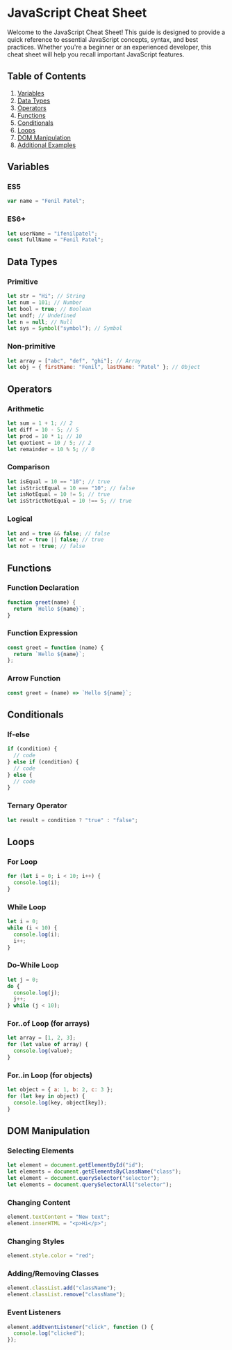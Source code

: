 # JavaScript Cheat Sheet

Welcome to the JavaScript Cheat Sheet! This guide is designed to provide a quick reference to essential JavaScript concepts, syntax, and best practices. Whether you're a beginner or an experienced developer, this cheat sheet will help you recall important JavaScript features.

## Table of Contents

1. [Variables](#variables)
2. [Data Types](#data-types)
3. [Operators](#operators)
4. [Functions](#functions)
5. [Conditionals](#conditionals)
6. [Loops](#loops)
7. [DOM Manipulation](#dom-manipulation)
8. [Additional Examples](#additional-examples)

## Variables

### ES5

```javascript
var name = "Fenil Patel";
```

### ES6+

```javascript
let userName = "ifenilpatel";
const fullName = "Fenil Patel";
```

## Data Types

### Primitive

```javascript
let str = "Hi"; // String
let num = 101; // Number
let bool = true; // Boolean
let undf; // Undefined
let n = null; // Null
let sys = Symbol("symbol"); // Symbol
```

### Non-primitive

```javascript
let array = ["abc", "def", "ghi"]; // Array
let obj = { firstName: "Fenil", lastName: "Patel" }; // Object
```

## Operators

### Arithmetic

```javascript
let sum = 1 + 1; // 2
let diff = 10 - 5; // 5
let prod = 10 * 1; // 10
let quotient = 10 / 5; // 2
let remainder = 10 % 5; // 0
```

### Comparison

```javascript
let isEqual = 10 == "10"; // true
let isStrictEqual = 10 === "10"; // false
let isNotEqual = 10 != 5; // true
let isStrictNotEqual = 10 !== 5; // true
```

### Logical

```javascript
let and = true && false; // false
let or = true || false; // true
let not = !true; // false
```

## Functions

### Function Declaration

```javascript
function greet(name) {
  return `Hello ${name}`;
}
```

### Function Expression

```javascript
const greet = function (name) {
  return `Hello ${name}`;
};
```

### Arrow Function

```javascript
const greet = (name) => `Hello ${name}`;
```

## Conditionals

### If-else

```javascript
if (condition) {
  // code
} else if (condition) {
  // code
} else {
  // code
}
```

### Ternary Operator

```javascript
let result = condition ? "true" : "false";
```

## Loops

### For Loop

```javascript
for (let i = 0; i < 10; i++) {
  console.log(i);
}
```

### While Loop

```javascript
let i = 0;
while (i < 10) {
  console.log(i);
  i++;
}
```

### Do-While Loop

```javascript
let j = 0;
do {
  console.log(j);
  j++;
} while (j < 10);
```

### For..of Loop (for arrays)

```javascript
let array = [1, 2, 3];
for (let value of array) {
  console.log(value);
}
```

### For..in Loop (for objects)

```javascript
let object = { a: 1, b: 2, c: 3 };
for (let key in object) {
  console.log(key, object[key]);
}
```

## DOM Manipulation

### Selecting Elements

```javascript
let element = document.getElementById("id");
let elements = document.getElementsByClassName("class");
let element = document.querySelector("selector");
let elements = document.querySelectorAll("selector");
```

### Changing Content

```javascript
element.textContent = "New text";
element.innerHTML = "<p>Hi</p>";
```

### Changing Styles

```javascript
element.style.color = "red";
```

### Adding/Removing Classes

```javascript
element.classList.add("className");
element.classList.remove("className");
```

### Event Listeners

```javascript
element.addEventListener("click", function () {
  console.log("clicked");
});
```
